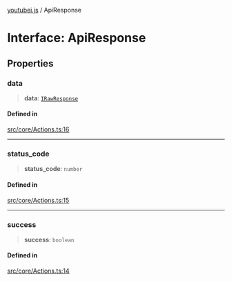 [youtubei.js](../README.md) / ApiResponse

# Interface: ApiResponse

## Properties

### data

> **data**: [`IRawResponse`](../namespaces/APIResponseTypes/interfaces/IRawResponse.md)

#### Defined in

[src/core/Actions.ts:16](https://github.com/LuanRT/YouTube.js/blob/eb21af33db708f0355f4fb15881f5d4fabc7b06c/src/core/Actions.ts#L16)

***

### status\_code

> **status\_code**: `number`

#### Defined in

[src/core/Actions.ts:15](https://github.com/LuanRT/YouTube.js/blob/eb21af33db708f0355f4fb15881f5d4fabc7b06c/src/core/Actions.ts#L15)

***

### success

> **success**: `boolean`

#### Defined in

[src/core/Actions.ts:14](https://github.com/LuanRT/YouTube.js/blob/eb21af33db708f0355f4fb15881f5d4fabc7b06c/src/core/Actions.ts#L14)
